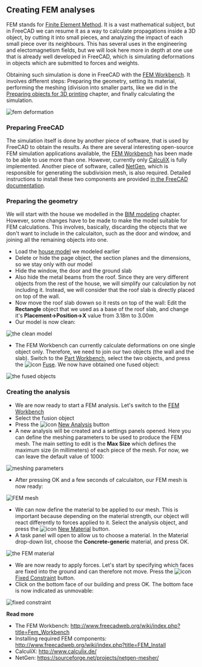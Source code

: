 ## Creating FEM analyses

FEM stands for [Finite Element Method](https://en.wikipedia.org/wiki/Finite_element_method). It is a vast mathematical subject, but in FreeCAD we can resume it as a way to calculate propagations inside a 3D object, by cutting it into small pieces, and analyzing the impact of each small piece over its neighbours. This has several uses in the engineering and electomagnetism fields, but we will look here more in depth at one use that is already well developed in FreeCAD, which is simulating deformations in objects which are submitted to forces and weights.

Obtaining such simulation is done in FreeCAD with the [FEM Workbench](http://www.freecadweb.org/wiki/index.php?title=Fem_Workbench). It involves different steps: Preparing the geometry, setting its material, performing the meshing (division into smaller parts, like we did in the [Preparing objects for 3D printing](preparing_models_for_3d_printing.md) chapter, and finally calculating the simulation.

![fem deformation](http://www.freecadweb.org/wiki/images/4/42/Exercise_fem_01.jpg)

### Preparing FreeCAD

The simulation itself is done by another piece of software, that is used by FreeCAD to obtain the results. As there are several interesting open-source FEM simulation applications available, the [FEM Workbench](http://www.freecadweb.org/wiki/index.php?title=Fem_Workbench) has been made to be able to use more than one. However, currently only [CalculiX](http://www.calculix.de/) is fully implemented. Another piece of software, called [NetGen](https://sourceforge.net/projects/netgen-mesher/), which is responsible for generating the subdivision mesh, is also required. Detailed instructions to install these two components are provided [in the FreeCAD documentation](http://www.freecadweb.org/wiki/index.php?title=FEM_Install).

### Preparing the geometry

We will start with the house we modelled in the [BIM modeling](bim_modeling.md) chapter. However, some changes have to be made to make the model suitable for FEM calculations. This involves, basically, discarding the objects that we don't want to include in the calculaiton, such as the door and window, and joining all the remaining objects into one.

* Load the [house model](https://github.com/yorikvanhavre/FreeCAD-manual/blob/master/files/house.FCStd) we modeled earlier
* Delete or hide the page object, the section planes and the dimensions, so we stay only with our model
* Hide the window, the door and the ground slab
* Also hide the metal beams from the roof. Since they are very different objects from the rest of the house, we will simplify our calculation by not including it. Instead, we will consider that the roof slab is directly placed on top of the wall.
* Now move the roof slab dowwn so it rests on top of the wall: Edit the **Rectangle** object that we used as a base of the roof slab, and change it's **Placement->Position->X** value from 3.18m to 3.00m
* Our model is now clean:

![the clean model](http://www.freecadweb.org/wiki/images/6/65/Exercise_fem_02.jpg)

* The FEM Workbench can currently calculate deformations on one single object only. Therefore, we need to join our two objects (the wall and the slab). Switch to the [Part Workbench](http://www.freecadweb.org/wiki/index.php?title=Part_Module), select the two objects, and press the ![icon](http://www.freecadweb.org/wiki/images/thumb/c/c6/Part_Fuse.png/16px-Part_Fuse.png) [Fuse](http://www.freecadweb.org/wiki/index.php?title=Part_Fuse). We now have obtained one fused object:

![the fused objects](http://www.freecadweb.org/wiki/images/c/c6/Exercise_fem_03.jpg)

### Creating the analysis

* We are now ready to start a FEM analysis. Let's switch to the [FEM Workbench](http://www.freecadweb.org/wiki/index.php?title=Fem_Workbench)
* Select the fusion object
* Press the ![icon](http://www.freecadweb.org/wiki/images/thumb/5/57/FEM_Analysis.png/16px-FEM_Analysis.png) [New Analysis](http://www.freecadweb.org/wiki/index.php?title=FEM_Analysis) button
* A new analysis will be created and a settings panels opened. Here you can define the meshing parameters to be used to produce the FEM mesh. The main setting to edit is the **Max Size** which defines the maximum size (in millimeters) of each piece of the mesh. For now, we can leave the default value of 1000:

![meshing parameters](http://www.freecadweb.org/wiki/images/5/58/Exercise_fem_04.jpg)

* After pressing OK and a few seconds of calculaiton, our FEM mesh is now ready:

![FEM mesh](http://www.freecadweb.org/wiki/images/e/e2/Exercise_fem_05.jpg)

* We can now define the material to be applied to our mesh. This is important because depending on the material strength, our object will react differently to forces applied to it. Select the analysis object, and press the ![icon](http://www.freecadweb.org/wiki/images/thumb/1/1e/FEM_Material.png/16px-FEM_Material.png) [New Material](http://www.freecadweb.org/wiki/index.php?title=FEM_Material) button.
* A task panel will open to allow us to choose a material. In the Material drop-down list, choose the **Concrete-generic** material, and press OK.

![the FEM material](http://www.freecadweb.org/wiki/images/5/52/Exercise_fem_06.jpg)

* We are now ready to apply forces. Let's start by specifying which faces are fixed into the ground and can therefore not move. Press the ![icon](http://www.freecadweb.org/wiki/images/thumb/d/d3/FEM_FixedConstraint.png/16px-FEM_FixedConstraint.png) [Fixed Constraint](http://www.freecadweb.org/wiki/index.php?title=FEM_FixedConstraint) button.
* Click on the bottom face of our building and press OK. The bottom face is now indicated as unmovable:

![fixed constraint](http://www.freecadweb.org/wiki/images/a/a0/Exercise_fem_07.jpg)

**Read more**

* The FEM Workbench: http://www.freecadweb.org/wiki/index.php?title=Fem_Workbench
* Installing required FEM components: http://www.freecadweb.org/wiki/index.php?title=FEM_Install
* CalculiX: http://www.calculix.de/
* NetGen: https://sourceforge.net/projects/netgen-mesher/

